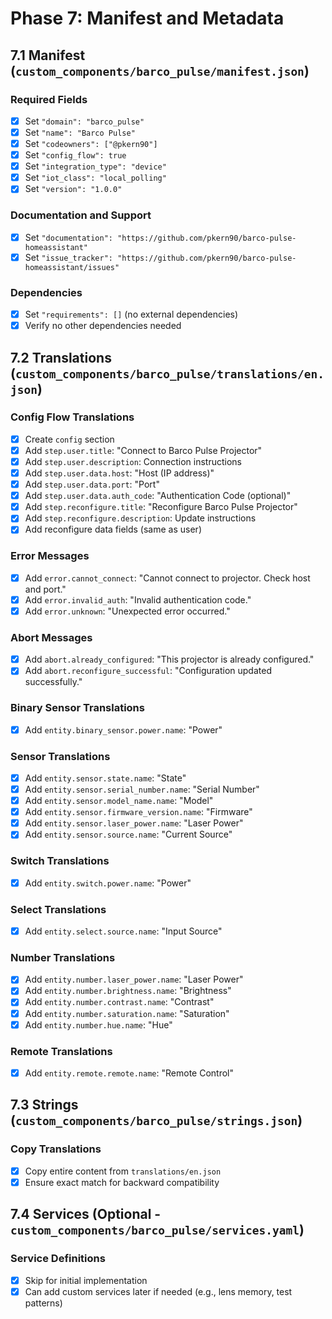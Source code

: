 # Phase 7: Manifest and Metadata

## 7.1 Manifest (`custom_components/barco_pulse/manifest.json`)

### Required Fields
- [x] Set `"domain": "barco_pulse"`
- [x] Set `"name": "Barco Pulse"`
- [x] Set `"codeowners": ["@pkern90"]`
- [x] Set `"config_flow": true`
- [x] Set `"integration_type": "device"`
- [x] Set `"iot_class": "local_polling"`
- [x] Set `"version": "1.0.0"`

### Documentation and Support
- [x] Set `"documentation": "https://github.com/pkern90/barco-pulse-homeassistant"`
- [x] Set `"issue_tracker": "https://github.com/pkern90/barco-pulse-homeassistant/issues"`

### Dependencies
- [x] Set `"requirements": []` (no external dependencies)
- [x] Verify no other dependencies needed

## 7.2 Translations (`custom_components/barco_pulse/translations/en.json`)

### Config Flow Translations
- [x] Create `config` section
- [x] Add `step.user.title`: "Connect to Barco Pulse Projector"
- [x] Add `step.user.description`: Connection instructions
- [x] Add `step.user.data.host`: "Host (IP address)"
- [x] Add `step.user.data.port`: "Port"
- [x] Add `step.user.data.auth_code`: "Authentication Code (optional)"
- [x] Add `step.reconfigure.title`: "Reconfigure Barco Pulse Projector"
- [x] Add `step.reconfigure.description`: Update instructions
- [x] Add reconfigure data fields (same as user)

### Error Messages
- [x] Add `error.cannot_connect`: "Cannot connect to projector. Check host and port."
- [x] Add `error.invalid_auth`: "Invalid authentication code."
- [x] Add `error.unknown`: "Unexpected error occurred."

### Abort Messages
- [x] Add `abort.already_configured`: "This projector is already configured."
- [x] Add `abort.reconfigure_successful`: "Configuration updated successfully."

### Binary Sensor Translations
- [x] Add `entity.binary_sensor.power.name`: "Power"

### Sensor Translations
- [x] Add `entity.sensor.state.name`: "State"
- [x] Add `entity.sensor.serial_number.name`: "Serial Number"
- [x] Add `entity.sensor.model_name.name`: "Model"
- [x] Add `entity.sensor.firmware_version.name`: "Firmware"
- [x] Add `entity.sensor.laser_power.name`: "Laser Power"
- [x] Add `entity.sensor.source.name`: "Current Source"

### Switch Translations
- [x] Add `entity.switch.power.name`: "Power"

### Select Translations
- [x] Add `entity.select.source.name`: "Input Source"

### Number Translations
- [x] Add `entity.number.laser_power.name`: "Laser Power"
- [x] Add `entity.number.brightness.name`: "Brightness"
- [x] Add `entity.number.contrast.name`: "Contrast"
- [x] Add `entity.number.saturation.name`: "Saturation"
- [x] Add `entity.number.hue.name`: "Hue"

### Remote Translations
- [x] Add `entity.remote.remote.name`: "Remote Control"

## 7.3 Strings (`custom_components/barco_pulse/strings.json`)

### Copy Translations
- [x] Copy entire content from `translations/en.json`
- [x] Ensure exact match for backward compatibility

## 7.4 Services (Optional - `custom_components/barco_pulse/services.yaml`)

### Service Definitions
- [x] Skip for initial implementation
- [x] Can add custom services later if needed (e.g., lens memory, test patterns)
